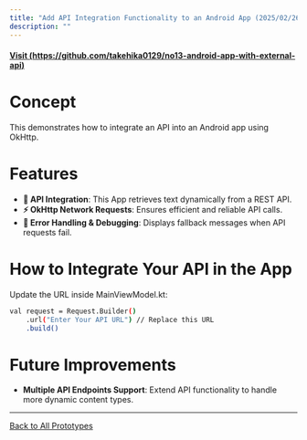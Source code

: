 ```yaml
---
title: "Add API Integration Functionality to an Android App (2025/02/26)"
description: ""
---
```


#### [Visit (https://github.com/takehika0129/no13-android-app-with-external-api)](https://github.com/takehika0129/no13-android-app-with-external-api)


# **Concept**
This demonstrates how to integrate an API into an Android app using OkHttp. 


# **Features**
- **🔗 API Integration**: This App retrieves text dynamically from a REST API.
- **⚡ OkHttp Network Requests**: Ensures efficient and reliable API calls.
- **🚨 Error Handling & Debugging**: Displays fallback messages when API requests fail.


# How to Integrate Your API in the App
Update the URL inside MainViewModel.kt:
```sh
val request = Request.Builder()
    .url("Enter Your API URL") // Replace this URL
    .build()
```
  
# **Future Improvements**
- **Multiple API Endpoints Support**: Extend API functionality to handle more dynamic content types.


---
[Back to All Prototypes](../index.md)
